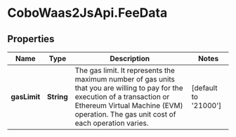 # CoboWaas2JsApi.FeeData

## Properties

Name | Type | Description | Notes
------------ | ------------- | ------------- | -------------
**gasLimit** | **String** | The gas limit. It represents the maximum number of gas units that you are willing to pay for the execution of a transaction or Ethereum Virtual Machine (EVM) operation. The gas unit cost of each operation varies. | [default to &#39;21000&#39;]


